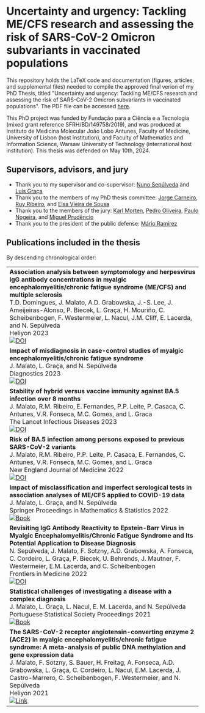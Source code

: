 # Uncertainty and urgency: Tackling ME/CFS research and assessing the risk of SARS-CoV-2 Omicron subvariants in vaccinated populations

This repository holds the LaTeX code and documentation (figures, articles, and supplemental files) needed to compile the approved final verion of my PhD Thesis, titled "Uncertainty and urgency: Tackling ME/CFS research and assessing the risk of SARS-CoV-2 Omicron subvariants in vaccinated populations". The PDF file can be accessed [here](thesis_JTM.pdf).

This PhD project was funded by Fundação para a Ciência e a Tecnologia (mixed grant reference SFRH/BD/149758/2019), and was produced at Instituto de Medicina Molecular João Lobo Antunes, Faculty of Medicine, University of Lisbon (host institution), and Faculty of Mathematics and Information Science, Warsaw University of Technology (international host institution).
This thesis was defended on May 10th, 2024.

## Supervisors, advisors, and jury

- Thank you to my supervisor and co-supervisor: [Nuno Sepúlveda](https://www.immune-stats.net/home) and [Luís Graça](https://imm.medicina.ulisboa.pt/investigation/laboratories/luis-graca-lab/#intro)
- Thank you to the members of my PhD thesis committee: [Jorge Carneiro](https://gulbenkian.pt/ciencia/pt-pt/research-groups/jcarneiro-pt-pt/), [Ruy Ribeiro](https://ceti.unm.edu/our-members/profile/ruy-ribeiro.html), and [Elsa Vieira de Sousa](https://imm.medicina.ulisboa.pt/pt-pt/people/elsa-vieira-de-sousa-2/#intro)
- Thank you to the members of the jury: [Karl Morten](https://www.wrh.ox.ac.uk/team/karl-morten), [Pedro Oliveira](https://sigarra.up.pt/icbas/pt/func_geral.formview?p_codigo=485434), [Paulo Nogeira](https://www.medicina.ulisboa.pt/bio/pnogueira), and [Miguel Prudêncio](https://imm.medicina.ulisboa.pt/pt-pt/investigation/laboratories/miguel-prudencio-lab-2/#intro)
- Thank you to the president of the public defense: [Mário Ramirez](https://imm.medicina.ulisboa.pt/pt-pt/investigation/laboratories/mario-ramirez-lab-2/#intro)

## Publications included in the thesis

By descending chronological order:

<table>
  <tr>
  <td>
  <strong>
    Association analysis between symptomology and herpesvirus IgG antibody concentrations in myalgic encephalomyelitis/chronic fatigue syndrome (ME/CFS) and multiple sclerosis
  </strong><br>
    T.D. Domingues, J. Malato, A.D. Grabowska, J.-S. Lee, J. Ameijeiras-Alonso, P. Biecek, L. Graça, H. Mouriño, C. Scheibenbogen, F. Westermeier, L. Nacul, J.M. Cliff, E. Lacerda, and N. Sepúlveda<br>
    Heliyon 2023<br>
  <a href="https://doi.org/10.1016/j.heliyon.2023.e18250"><img alt="DOI" src="https://img.shields.io/badge/DOI-https://doi.org/10.1016/j.heliyon.2023.e18250-blue"></a>
  </td>
  </tr>
  
  <tr>
  <td>
  <strong>
    Impact of misdiagnosis in case-control studies of myalgic encephalomyelitis/chronic fatigue syndrome
  </strong><br>
    J. Malato, L. Graça, and N. Sepúlveda<br>
    Diagnostics 2023<br>
  <a href="https:// doi.org/10.3390/diagnostics13030531"><img alt="DOI" src="https://img.shields.io/badge/DOI-https://doi.org/10.3390/diagnostics13030531-blue"></a>
  </td>
  </tr>

  <tr>
  <td>
  <strong>
    Stability of hybrid versus vaccine immunity against BA.5 infection over 8 months
  </strong><br>
    J. Malato, R.M. Ribeiro, E. Fernandes, P.P. Leite, P. Casaca, C. Antunes, V.R. Fonseca, M.C. Gomes, and L. Graca<br>
    The Lancet Infectious Diseases 2023<br>
  <a href="https://doi.org/10.1016/S1473-3099(22)00833-7"><img alt="DOI" src="https://img.shields.io/badge/DOI-https://doi.org/10.1016/S1473--3099(22)00833--7-blue"></a>
  </td>
  </tr>

  <tr>
  <td>
  <strong>
    Risk of BA.5 infection among persons exposed to previous SARS-CoV-2 variants
  </strong><br>
    J. Malato, R.M. Ribeiro, P.P. Leite, P. Casaca, E. Fernandes, C. Antunes, V.R. Fonseca, M.C. Gomes, and L. Graca<br>
    New England Journal of Medicine 2022<br>
  <a href="https://doi.org/10.1056/NEJMc2209479"><img alt="DOI" src="https://img.shields.io/badge/DOI-https://doi.org/10.1056/NEJMc2209479-blue"></a>
  </td>
  </tr>

  <tr>
  <td>
  <strong>
    Impact of misclassification and imperfect serological tests in association analyses of ME/CFS applied to COVID-19 data
  </strong><br>
    J. Malato, L. Graça, and N. Sepúlveda<br>
    Springer Proceedings in Mathematics & Statistics 2022<br>
  <a href="https://link.springer.com/book/10.1007/978-3-031-12766-3"><img alt="Book" src="https://img.shields.io/badge/Book-https://link.springer.com/book/10.1007/978--3--031--12766--3-gray"></a>
  </td>
  </tr>

  <tr>
  <td>
  <strong>
    Revisiting IgG Antibody Reactivity to Epstein-Barr Virus in Myalgic Encephalomyelitis/Chronic Fatigue Syndrome and Its Potential Application to Disease Diagnosis
  </strong><br>
    N. Sepúlveda, J. Malato, F. Sotzny, A.D. Grabowska, A. Fonseca, C. Cordeiro, L. Graça, P. Biecek, U. Behrends, J. Mautner, F. Westermeier, E.M. Lacerda, and C. Scheibenbogen<br>
    Frontiers in Medicine 2022<br>
  <a href="https://doi.org/10.3389/fmed.2022.921101"><img alt="DOI" src="https://img.shields.io/badge/DOI-https://doi.org/10.3389/fmed.2022.921101-blue"></a>
  </td>
  </tr>

  <tr>
  <td>
  <strong>
    Statistical challenges of investigating a disease with a complex diagnosis
  </strong><br>
    J. Malato, L. Graça, L. Nacul, E. M. Lacerda, and N. Sepúlveda<br>
    Portuguese Statistical Society Proceedings 2021<br>
  <a href="https://www.spestatistica.pt/storage/app/uploads/public/609/28f/6d0/60928f6d08a0c016386627.pdf"><img alt="Book" src="https://img.shields.io/badge/Book-https://www.spestatistica.pt/storage/app/uploads/public/609/28f/6d0/60928f6d08a0c016386627.pdf-gray"></a>
  </td>
  </tr>

  <tr>
  <td>
  <strong>
    The SARS-CoV-2 receptor angiotensin-converting enzyme 2 (ACE2) in myalgic encephalomyelitis/chronic fatigue syndrome: A meta-analysis of public DNA methylation and gene expression data
  </strong><br>
    J. Malato, F. Sotzny, S. Bauer, H. Freitag, A. Fonseca, A.D. Grabowska, L. Graça, C. Cordeiro, L. Nacul, E.M. Lacerda, J. Castro-Marrero, C. Scheibenbogen, F. Westermeier, and N. Sepúlveda<br>
    Heliyon 2021<br>
  <a href="https://doi.org/10.1016/j.heliyon.2021.e07665"><img alt="Link" src="https://img.shields.io/badge/DOI-https://doi.org/10.1016/j.heliyon.2021.e07665-blue"></a>
  </td>
  </tr>
</table>
